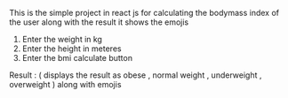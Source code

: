 This is the simple project in react js for calculating the bodymass index of the user along  with the result it shows the emojis

1) Enter the weight in kg
2) Enter the height in meteres
3) Enter the bmi calculate button


Result : ( displays the result as obese , normal weight , underweight , overweight ) along with emojis
